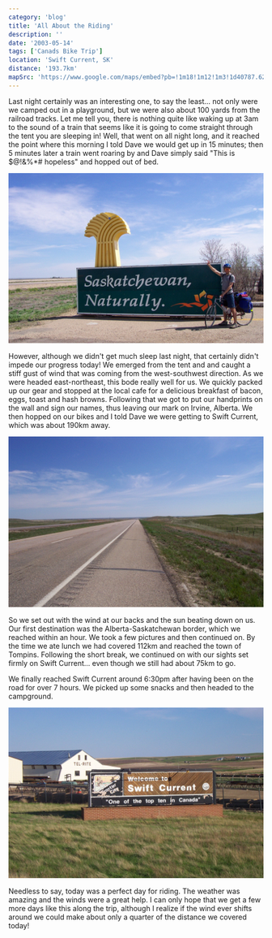 ```yaml
---
category: 'blog'
title: 'All About the Riding'
description: ''
date: '2003-05-14'
tags: ['Canads Bike Trip']
location: 'Swift Current, SK'
distance: '193.7km'
mapSrc: 'https://www.google.com/maps/embed?pb=!1m18!1m12!1m3!1d40787.628272325856!2d-107.82739834180467!3d50.28769473990997!2m3!1f0!2f0!3f0!3m2!1i1024!2i768!4f13.1!3m3!1m2!1s0x5310dfb45f086f87%3A0x1eaac691d9c4fad3!2sSwift%20Current%2C%20SK!5e0!3m2!1sen!2sca!4v1609171243814!5m2!1sen!2sca'
---
```

Last night certainly was an interesting one, to say the least... not only were we camped out in a playground, but we were also about 100 yards from the railroad tracks. Let me tell you, there is nothing quite like waking up at 3am to the sound of a train that seems like it is going to come straight through the tent you are sleeping in! Well, that went on all night long, and it reached the point where this morning I told Dave we would get up in 15 minutes; then 5 minutes later a train went roaring by and Dave simply said "This is $@!&amp;%*# hopeless" and hopped out of bed.

![](./can_bike_trip_104.jpg)

However, although we didn't get much sleep last night, that certainly didn't impede our progress today! We emerged from the tent and and caught a stiff gust of wind that was coming from the west-southwest direction. As we were headed east-northeast, this bode really well for us. We quickly packed up our gear and stopped at the local cafe for a delicious breakfast of bacon, eggs, toast and hash browns. Following that we got to put our handprints on the wall and sign our names, thus leaving our mark on Irvine, Alberta. We then hopped on our bikes and I told Dave we were getting to Swift Current, which was about 190km away.

![](./can_bike_trip_105.jpg)

So we set out with the wind at our backs and the sun beating down on us. Our first destination was the Alberta-Saskatchewan border, which we reached within an hour. We took a few pictures and then continued on. By the time we ate lunch we had covered 112km and reached the town of Tompins. Following the short break, we continued on with our sights set firmly on Swift Current... even though we still had about 75km to go.

We finally reached Swift Current around 6:30pm after having been on the road for over 7 hours. We picked up some snacks and then headed to the campground.

![](./can_bike_trip_107.jpg)

Needless to say, today was a perfect day for riding. The weather was amazing and the winds were a great help. I can only hope that we get a few more days like this along the trip, although I realize if the wind ever shifts around we could make about only a quarter of the distance we covered today!